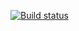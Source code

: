 [![Build status](https://ci.appveyor.com/api/projects/status/y1q4t6iwc3591ujt?svg=true)](https://ci.appveyor.com/project/Darya9810/applicationforcard)